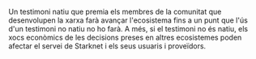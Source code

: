 Un testimoni natiu que premia els membres de la comunitat que desenvolupen la xarxa farà avançar l'ecosistema fins a un punt que l'ús d'un testimoni no natiu no ho farà. A més, si el testimoni no és natiu, els xocs econòmics de les decisions preses en altres ecosistemes poden afectar el servei de Starknet i els seus usuaris i proveïdors.